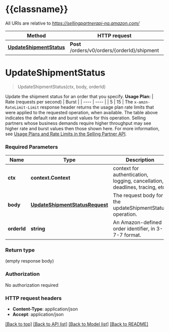 # {{classname}}

All URIs are relative to *https://sellingpartnerapi-na.amazon.com/*

Method | HTTP request | Description
------------- | ------------- | -------------
[**UpdateShipmentStatus**](ShipmentApi.md#UpdateShipmentStatus) | **Post** /orders/v0/orders/{orderId}/shipment | 

# **UpdateShipmentStatus**
> UpdateShipmentStatus(ctx, body, orderId)


Update the shipment status for an order that you specify.  **Usage Plan:**  | Rate (requests per second) | Burst | | ---- | ---- | | 5 | 15 |  The `x-amzn-RateLimit-Limit` response header returns the usage plan rate limits that were applied to the requested operation, when available. The table above indicates the default rate and burst values for this operation. Selling partners whose business demands require higher throughput may see higher rate and burst values then those shown here. For more information, see [Usage Plans and Rate Limits in the Selling Partner API](doc:usage-plans-and-rate-limits-in-the-sp-api).

### Required Parameters

Name | Type | Description  | Notes
------------- | ------------- | ------------- | -------------
 **ctx** | **context.Context** | context for authentication, logging, cancellation, deadlines, tracing, etc.
  **body** | [**UpdateShipmentStatusRequest**](UpdateShipmentStatusRequest.md)| The request body for the updateShipmentStatus operation. | 
  **orderId** | **string**| An Amazon-defined order identifier, in 3-7-7 format. | 

### Return type

 (empty response body)

### Authorization

No authorization required

### HTTP request headers

 - **Content-Type**: application/json
 - **Accept**: application/json

[[Back to top]](#) [[Back to API list]](../README.md#documentation-for-api-endpoints) [[Back to Model list]](../README.md#documentation-for-models) [[Back to README]](../README.md)

